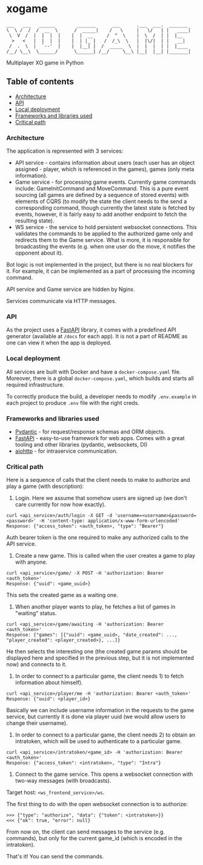 # xogame

```
___   ___   ______        _______      ___      .___  ___.  _______ 
\  \ /  /  /  __  \      /  _____|    /   \     |   \/   | |   ____|
 \  V  /  |  |  |  |    |  |  __     /  ^  \    |  \  /  | |  |__   
  >   <   |  |  |  |    |  | |_ |   /  /_\  \   |  |\/|  | |   __|  
 /  .  \  |  `--'  |    |  |__| |  /  _____  \  |  |  |  | |  |____ 
/__/ \__\  \______/      \______| /__/     \__\ |__|  |__| |_______|
```

Multiplayer XO game in Python

## Table of contents

* [Architecture](#architecture)
* [API](#api)
* [Local deployment](#local-deployment)
* [Frameworks and libraries used](#frameworks-and-libraries-used)
* [Critical path](#critical-path)

### Architecture

The application is represented with 3 services:

- API service - contains information about users (each user has an object assigned - player, which is referenced in the games), games (only meta information).
- Game service - for processing game events. Currently game commands include: GameInitCommand and MoveCommand.
This is a pure event sourcing (all games are defined by a sequence of stored events) with elements of CQRS (to modify the state the client needs to the send a corresponding command, though currently the latest state is fetched by events, however, it is fairly easy to add another endpoint to fetch the resulting state).
- WS service - the service to hold persistent websocket connections.
This validates the commands to be applied to the authorized game only and redirects them to the Game service.
What is more, it is responsible for broadcasting the events (e.g. when one user do the move, it notifies the opponent about it).

Bot logic is not implemented in the project, but there is no real blockers for it.
For example, it can be implemented as a part of processing the incoming command.

API service and Game service are hidden by Nginx.

Services communicate via HTTP messages.

### API

As the project uses a [FastAPI](https://fastapi.tiangolo.com/) library, it comes with a predefined API generator (available at `/docs` for each app).
It is not a part of README as one can view it when the app is deployed.

### Local deployment

All services are built with Docker and have a `docker-compose.yaml` file.
Moreover, there is a global `docker-compose.yaml`, which builds and starts all required infrastructure.

To correctly produce the build, a developer needs to modify `.env.example` in each project to produce `.env` file with the right creds.

### Frameworks and libraries used

- [Pydantic](https://pydantic-docs.helpmanual.io/) - for request/response schemas and ORM objects.
- [FastAPI](https://fastapi.tiangolo.com/) - easy-to-use framework for web apps. Comes with a great tooling and other libraries (pydantic, websockets, DI)
- [aiohttp](https://docs.aiohttp.org/en/stable/) - for intraservice communication.

### Critical path

Here is a sequence of calls that the client needs to make to authorize and play a game (with description):

1. Login. Here we assume that somehow users are signed up (we don't care currently for now how exactly).

```
curl <api_service>/auth/login -X GET -d 'username=<username>&password=<password>' -H 'content-type: application/x-www-form-urlencoded'
Response: {"access_token": <auth_token>, "type": "Bearer"}
```

Auth bearer token is the one required to make any authorized calls to the API service.

1. Create a new game. This is called when the user creates a game to play with anyone.

```
curl <api_service>/game/ -X POST -H 'authorization: Bearer <auth_token>'
Response: {"uuid": <game_uuid>}
```

This sets the created game as a waiting one.

1. When another player wants to play, he fetches a list of games in "waiting" status.

```
curl <api_service>/game/awaiting -H 'authorization: Bearer <auth_token>'
Response: {"games": [{"uuid": <game_uuid>, "date_created": ..., "player_created": <player_created>}, ...]}
```

He then selects the interesting one (the created game params should be displayed here and specified in the previous step, but it is not implemented now) and connects to it.

1. In order to connect to a particular game, the client needs 1) to fetch information about himself).

```
curl <api_service>/player/me -H 'authorization: Bearer <auth_token>'
Response: {"uuid": <player_id>}
```

Basically we can include username information in the requests to the game service, but currently it is done via player uuid (we would allow users to change their username).

1. In order to connect to a particular game, the client needs 2) to obtain an intratoken, which will be used to authenticate to a particular game.

```
curl <api_service>/intratoken/<game_id> -H 'authorization: Bearer <auth_token>'
Response: {"access_token": <intratoken>, "type": "Intra"}
```

1. Connect to the game service. This opens a websocket connection with two-way messages (with broadcasts).

Target host: `<ws_frontend_service>/ws`.

The first thing to do with the open websocket connection is to authorize:

```
>>> {"type": "authorize", "data": {"token": <intratoken>}}
<<< {"ok": true, "error": null}
```

From now on, the client can send messages to the service (e.g. commands), but only for the current game_id (which is encoded in the intratoken).

That's it! You can send the commands.
